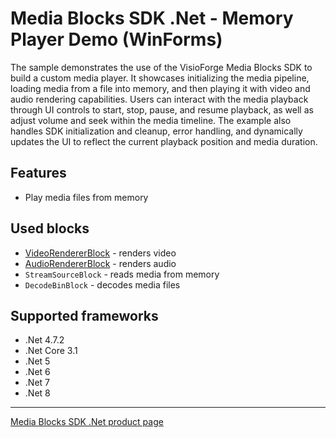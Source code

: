 # Media Blocks SDK .Net - Memory Player Demo (WinForms)

The sample demonstrates the use of the VisioForge Media Blocks SDK to build a custom media player. It showcases initializing the media pipeline, loading media from a file into memory, and then playing it with video and audio rendering capabilities. Users can interact with the media playback through UI controls to start, stop, pause, and resume playback, as well as adjust volume and seek within the media timeline. The example also handles SDK initialization and cleanup, error handling, and dynamically updates the UI to reflect the current playback position and media duration.

## Features

- Play media files from memory

## Used blocks

- [VideoRendererBlock](https://www.visioforge.com/help/docs/dotnet/mediablocks/VideoRendering/) - renders video
- [AudioRendererBlock](https://www.visioforge.com/help/docs/dotnet/mediablocks/AudioRendering/) - renders audio
- `StreamSourceBlock` - reads media from memory
- `DecodeBinBlock` - decodes media files

## Supported frameworks

- .Net 4.7.2
- .Net Core 3.1
- .Net 5
- .Net 6
- .Net 7
- .Net 8

---

[Media Blocks SDK .Net product page](https://www.visioforge.com/media-blocks-sdk)
